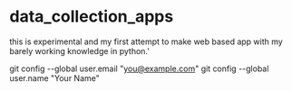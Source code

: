 # data_collection_apps

this is experimental and my first attempt to make web based app with my barely working knowledge in python.'

git config --global user.email "you@example.com"
  git config --global user.name "Your Name"